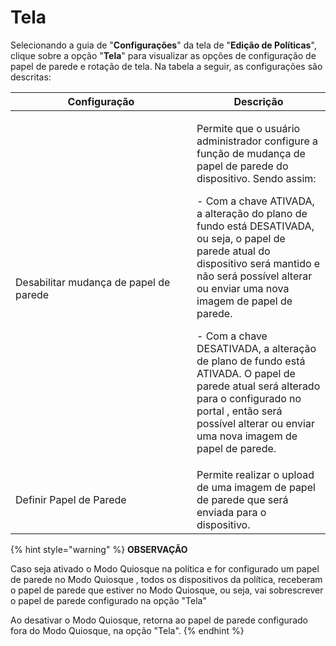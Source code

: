 # Tela

Selecionando a guia de "**Configurações**" da tela de "**Edição de Políticas**", clique sobre a opção "**Tela**" para visualizar as opções de configuração de papel de parede e rotação de tela. Na tabela a seguir, as configurações são descritas:

<table><thead><tr><th width="274">Configuração</th><th>Descrição</th></tr></thead><tbody><tr><td>Desabilitar mudança de papel de parede</td><td><p>Permite que o usuário administrador configure a função de mudança de papel de parede do dispositivo. Sendo assim:</p><p> - Com a chave ATIVADA, a alteração do plano de fundo está DESATIVADA, ou seja, o papel de parede atual do dispositivo será mantido e não será possível alterar ou enviar uma nova imagem de papel de parede.</p><p>- Com a chave DESATIVADA, a alteração de plano de fundo está ATIVADA. O papel de parede atual será alterado para o configurado no portal , então será possível alterar ou enviar uma nova imagem de papel de parede.</p></td></tr><tr><td>Definir Papel de Parede</td><td>Permite realizar o upload de uma imagem de papel de parede que será enviada para o dispositivo.</td></tr></tbody></table>

{% hint style="warning" %}
**OBSERVAÇÃO**

Caso seja ativado o Modo Quiosque na política e for configurado um papel de parede no Modo Quiosque , todos os dispositivos da política, receberam o papel de parede que estiver no Modo Quiosque, ou seja, vai sobrescrever o papel de parede configurado na opção "Tela"

Ao desativar o Modo Quiosque, retorna ao papel de parede configurado fora do Modo Quiosque, na opção "Tela".
{% endhint %}
